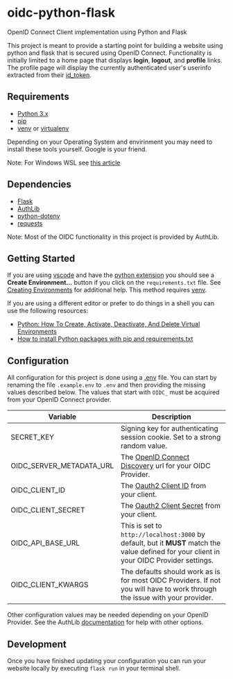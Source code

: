 # oidc-python-flask

OpenID Connect Client implementation using Python and Flask

This project is meant to provide a starting point for building a website using python and flask that is secured using OpenID Connect.
Functionality is initially limited to a home page that displays **login**, **logout**, and **profile** links. The profile page will 
display the currently authenticated user's userinfo extracted from their [id_token](https://auth0.com/blog/id-token-access-token-what-is-the-difference/). 

## Requirements

- [Python 3.x](https://www.python.org/)
- [pip](https://pypi.org/project/pip/)
- [venv](https://docs.python.org/3/library/venv.html) or [virtualenv](https://virtualenv.pypa.io/en/stable/)

Depending on your Operating System and envirinment you may need to install these tools yourself. Google is your friend.

Note: For Windows WSL see [this article](https://medium.com/@rhdzmota/python-development-on-the-windows-subsystem-for-linux-wsl-17a0fa1839d)

## Dependencies

- [Flask](https://flask.palletsprojects.com/en/2.3.x/)
- [AuthLib](https://authlib.org/)
- [python-dotenv](https://pypi.org/project/python-dotenv/)
- [requests](https://pypi.org/project/requests/)

Note: Most of the OIDC functionality in this project is provided by AuthLib. 

## Getting Started

If you are using [vscode](https://code.visualstudio.com/) and have the [python extension](https://marketplace.visualstudio.com/items?itemName=ms-python.python)
you should see a **Create Environment...** button if you click on the `requirements.txt` file. See [Creating Environments](https://code.visualstudio.com/docs/python/environments#_creating-environments) for additional help. This method requires [venv](https://docs.python.org/3/library/venv.html).

If you are using a different editor or prefer to do things in a shell you can use the following resources:
- [Python: How To Create, Activate, Deactivate, And Delete Virtual Environments](https://python.land/virtual-environments/virtualenv)
- [How to install Python packages with pip and requirements.txt](https://note.nkmk.me/en/python-pip-install-requirements/)

## Configuration

All configuration for this project is done using a [.env](https://blog.bitsrc.io/a-gentle-introduction-to-env-files-9ad424cc5ff4) file. You can start by renaming
the file `.example.env` to `.env` and then providing the missing values described below. The values that start with `OIDC_` must be acquired from your OpenID Connect provider.

| Variable                 | Description                                                                                                                                |
|--------------------------|--------------------------------------------------------------------------------------------------------------------------------------------|
| SECRET_KEY               | Signing key for authenticating session cookie. Set to a strong random value.                                                               |
| OIDC_SERVER_METADATA_URL | The [OpenID Connect Discovery](https://swagger.io/docs/specification/authentication/openid-connect-discovery/) url for your OIDC Provider. |
| OIDC_CLIENT_ID           | The [Oauth2 Client ID](https://www.oauth.com/oauth2-servers/client-registration/client-id-secret/) from your client.                       |
| OIDC_CLIENT_SECRET       | The [Oauth2 Client Secret](https://www.oauth.com/oauth2-servers/client-registration/client-id-secret/) from your client.                   |
| OIDC_API_BASE_URL        | This is set to `http://localhost:3000` by default, but it **MUST** match the value defined for your client in your OIDC Provider settings. |
| OIDC_CLIENT_KWARGS       | The defaults should work as is for most OIDC Providers. If not you will have to work through the issue with your provider.                 |

Other configuration values may be needed depending on your OpenID Provider. See the AuthLib [documentation](https://docs.authlib.org/en/latest/) for help with other options.

## Development

Once you have finished updating your configuration you can run your website locally by executing `flask run` in your terminal shell.
